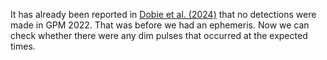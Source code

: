 It has already been reported in [Dobie et al. (2024)](https://ui.adsabs.harvard.edu/abs/2024MNRAS.535..909D/abstract) that no detections were made in GPM 2022. That was before we had an ephemeris. Now we can check whether there were any dim pulses that occurred at the expected times.

